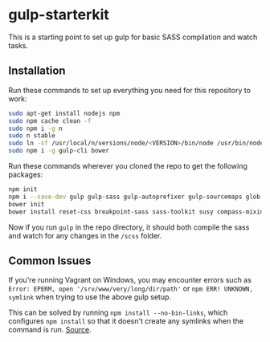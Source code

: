 # gulp-starterkit

This is a starting point to set up gulp for basic SASS compilation and watch tasks.

## Installation

Run these commands to set up everything you need for this repository to work:

```bash
sudo apt-get install nodejs npm
sudo npm cache clean -f
sudo npm i -g n
sudo n stable
sudo ln -sf /usr/local/n/versions/node/<VERSION>/bin/node /usr/bin/node 
sudo npm i -g gulp-cli bower
```

Run these commands wherever you cloned the repo to get the following packages:

```bash
npm init
npm i --save-dev gulp gulp-sass gulp-autoprefixer gulp-sourcemaps glob gulp-sass-glob es6-promise browser-sync
bower init
bower install reset-css breakpoint-sass sass-toolkit susy compass-mixins --save
```

Now if you run `gulp` in the repo directory, it should both compile the sass and watch for any changes in the `/scss` folder.

## Common Issues

If you're running Vagrant on Windows, you may encounter errors such as `Error: EPERM, open '/srv/www/very/long/dir/path'` or `npm ERR! UNKNOWN, symlink` when trying to use the above gulp setup.

This can be solved by running `npm install --no-bin-links`, which configures `npm install` so that it doesn't create any symlinks when the command is run. [Source](https://harvsworld.com/2015/how-to-fix-npm-install-errors-on-vagrant-on-windows-because-the-paths-are-too-long/).
